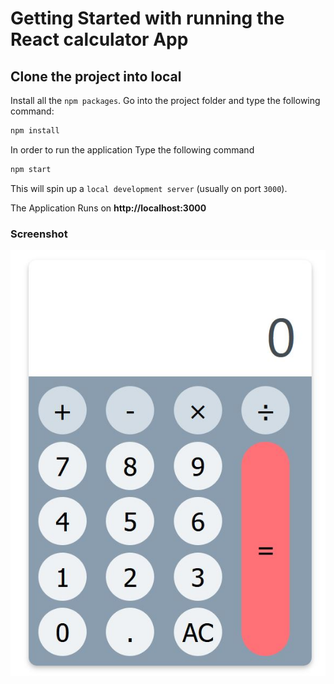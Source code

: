 # Getting Started with running the React calculator App

## Clone the project into local

Install all the `npm packages`. Go into the project folder and type the following command:

```bash
npm install
```

In order to run the application Type the following command

```bash
npm start
```

This will spin up a `local development server` (usually on port `3000`). 

The Application Runs on **http://localhost:3000**

### Screenshot

![](./desktop-preview.JPG)
